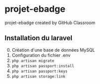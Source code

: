 # projet-ebadge
projet-ebadge created by GitHub Classroom

## Installation du laravel
 0. Création d'une base de données MySQL
 1. Configuration du fichier .env
 2. ```php artisan migrate```
 3. ```php artisan passport:install```
 4. ```php artisan passport:keys```
 5. ```php artisan storage:link```
 
